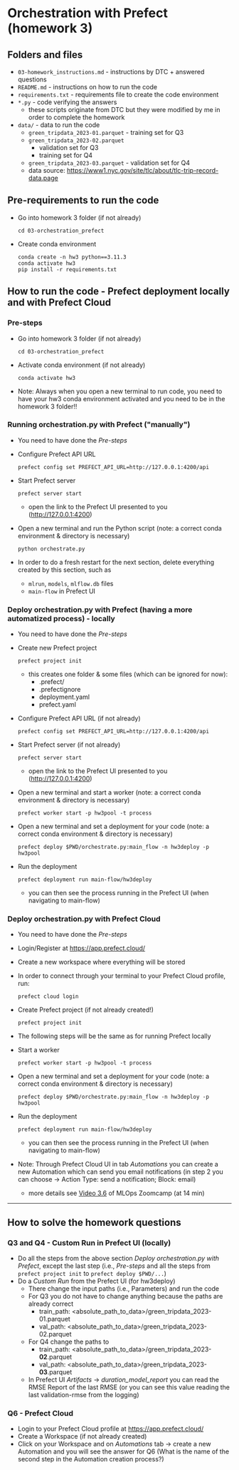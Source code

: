 # Orchestration with Prefect (homework 3)
## Folders and files
- ```03-homework_instructions.md``` - instructions by DTC + answered questions
- ```README.md``` - instructions on how to run the code
- ```requirements.txt``` - requirements file to create the code environment
- ```*.py``` - code verifying the answers
    - these scripts originate from DTC but they were modified by me in order to complete the homework
- ```data/``` - data to run the code
    - ```green_tripdata_2023-01.parquet``` - training set for Q3
    - ```green_tripdata_2023-02.parquet``` 
        - validation set for Q3
        - training set for Q4
    - ```green_tripdata_2023-03.parquet``` - validation set for Q4
    - data source: https://www1.nyc.gov/site/tlc/about/tlc-trip-record-data.page

## Pre-requirements to run the code
- Go into homework 3 folder (if not already)
    ```
    cd 03-orchestration_prefect
    ```
- Create conda environment
    ```
    conda create -n hw3 python==3.11.3
    conda activate hw3
    pip install -r requirements.txt
    ```

## How to run the code - Prefect deployment locally and with Prefect Cloud
### Pre-steps
- Go into homework 3 folder (if not already)
    ```
    cd 03-orchestration_prefect
    ```
- Activate conda environment (if not already)
    ```
    conda activate hw3
    ```
- Note: Always when you open a new terminal to run code, you need to have your hw3 conda environment activated and you need to be in the homework 3 folder!!
### Running orchestration.py with Prefect ("manually")
- You need to have done the *Pre-steps*
- Configure Prefect API URL
    ```
    prefect config set PREFECT_API_URL=http://127.0.0.1:4200/api
    ```
- Start Prefect server
    ```
    prefect server start
    ```
    - open the link to the Prefect UI presented to you (http://127.0.0.1:4200)

- Open a new terminal and run the Python script (note: a correct conda environment & directory is necessary)
    ```
    python orchestrate.py
    ```
- In order to do a fresh restart for the next section, delete everything created by this section, such as
    - ```mlrun```, ```models```, ```mlflow.db``` files
    - ```main-flow``` in Prefect UI


### Deploy orchestration.py with Prefect (having a more automatized process) - locally
- You need to have done the *Pre-steps*
- Create new Prefect project
    ```
    prefect project init
    ```
    - this creates one folder & some files (which can be ignored for now):
        - .prefect/
        - .prefectignore
        - deployment.yaml
        - prefect.yaml
- Configure Prefect API URL (if not already)
    ```
    prefect config set PREFECT_API_URL=http://127.0.0.1:4200/api
    ```
- Start Prefect server (if not already)
    ```
    prefect server start
    ```
    - open the link to the Prefect UI presented to you (http://127.0.0.1:4200)

- Open a new terminal and start a worker (note: a correct conda environment & directory is necessary)
    ```
    prefect worker start -p hw3pool -t process
    ```

- Open a new terminal and set a deployment for your code (note: a correct conda environment & directory is necessary)
    ```
    prefect deploy $PWD/orchestrate.py:main_flow -n hw3deploy -p hw3pool
    ```

- Run the deployment
    ```
    prefect deployment run main-flow/hw3deploy
    ```
    - you can then see the process running in the Prefect UI (when navigating to main-flow)

### Deploy orchestration.py with Prefect Cloud
- You need to have done the *Pre-steps*
- Login/Register at https://app.prefect.cloud/
- Create a new workspace where everything will be stored
- In order to connect through your terminal to your Prefect Cloud profile, run:
    ```
    prefect cloud login
    ```
- Create Prefect project (if not already created!)
    ```
    prefect project init
    ```
- The following steps will be the same as for running Prefect locally

- Start a worker
    ```
    prefect worker start -p hw3pool -t process
    ```

- Open a new terminal and set a deployment for your code (note: a correct conda environment & directory is necessary)
    ```
    prefect deploy $PWD/orchestrate.py:main_flow -n hw3deploy -p hw3pool
    ```

- Run the deployment
    ```
    prefect deployment run main-flow/hw3deploy
    ```
    - you can then see the process running in the Prefect UI (when navigating to main-flow)

- Note: Through Prefect Cloud UI in tab *Automations* you can create a new Automation which can send you email notifications (in step 2 you can choose -> Action Type: send a notification; Block: email)
    - more details see [Video 3.6](https://www.youtube.com/watch?v=y89Ww85EUdo&list=PL3MmuxUbc_hIUISrluw_A7wDSmfOhErJK&index=21) of MLOps Zoomcamp (at 14 min)

________

## How to solve the homework questions
### Q3 and Q4 - Custom Run in Prefect UI (locally)
- Do all the steps from the above section *Deploy orchestration.py with Prefect*, except the last step (i.e., *Pre-steps* and all the steps from `prefect project init` to `prefect deploy $PWD/...`)
- Do a *Custom Run* from the Prefect UI (for hw3deploy)
    - There change the input paths (i.e., Parameters) and run the code
    - For Q3 you do not have to change anything because the paths are already correct
        - train_path: <absolute_path_to_data>/green_tripdata_2023-01.parquet
        - val_path: <absolute_path_to_data>/green_tripdata_2023-02.parquet
    - For Q4 change the paths to
        - train_path: <absolute_path_to_data>/green_tripdata_2023-**02**.parquet
        - val_path: <absolute_path_to_data>/green_tripdata_2023-**03**.parquet
    - In Prefect UI *Artifacts* -> *duration_model_report* you can read the RMSE Report of the last RMSE (or you can see this value reading the last validation-rmse from the logging)
### Q6 - Prefect Cloud
- Login to your Prefect Cloud profile at https://app.prefect.cloud/
- Create a Workspace (if not already created)
- Click on your Workspace and on *Automations* tab -> create a new Automation and you will see the answer for Q6 (What is the name of the second step in the Automation creation process?)